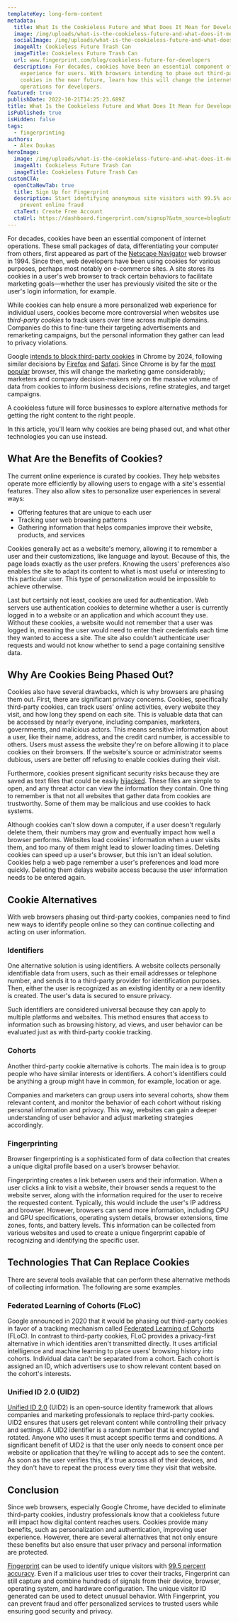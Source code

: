 ```yaml
---
templateKey: long-form-content
metadata:
  title: What Is the Cookieless Future and What Does It Mean for Developers?
  image: /img/uploads/what-is-the-cookieless-future-and-what-does-it-mean-for-developers_.jpg
  socialImage: /img/uploads/what-is-the-cookieless-future-and-what-does-it-mean-for-developers_.jpg
  imageAlt: Cookieless Future Trash Can
  imageTitle: Cookieless Future Trash Can
  url: www.fingerprint.com/blog/cookieless-future-for-developers
  description: For decades, cookies have been an essential component of the online
    experience for users. With browsers intending to phase out third-party
    cookies in the near future, learn how this will change the internet
    operations for developers.
featured: true
publishDate: 2022-10-21T14:25:23.689Z
title: What Is the Cookieless Future and What Does It Mean for Developers?
isPublished: true
isHidden: false
tags:
  - fingerprinting
authors:
  - Alex Doukas
heroImage:
  image: /img/uploads/what-is-the-cookieless-future-and-what-does-it-mean-for-developers_.jpg
  imageAlt: Cookieless Future Trash Can
  imageTitle: Cookieless Future Trash Can
customCTA:
  openCtaNewTab: true
  title: Sign Up for Fingerprint
  description: Start identifying anonymous site visitors with 99.5% accuracy to
    prevent online fraud
  ctaText: Create Free Account
  ctaUrl: https://dashboard.fingerprint.com/signup?&utm_source=blog&utm_medium=website&utm_campaign=blog
---
```

For decades, cookies have been an essential component of internet operations. These small packages of data, differentiating your computer from others, first appeared as part of the [Netscape Navigator](https://cookie-privacy.weebly.com/history-of-cookies.html) web browser in 1994. Since then, web developers have been using cookies for various purposes, perhaps most notably on e-commerce sites. A site stores its cookies in a user's web browser to track certain behaviors to facilitate marketing goals—whether the user has previously visited the site or the user's login information, for example.

While cookies can help ensure a more personalized web experience for individual users, cookies become more controversial when websites use *third-party cookies* to track users over time across multiple domains. Companies do this to fine-tune their targeting advertisements and remarketing campaigns, but the personal information they gather can lead to privacy violations.

Google [intends to block third-party cookies](https://thehackernews.com/2022/07/google-delays-blocking-3rd-party.html) in Chrome by 2024, following similar decisions by [Firefox](https://venturebeat.com/business/firefox-enhanced-tracking-protection-blocks-third-party-cookies-by-default/) and [Safari](https://www.theverge.com/2020/3/24/21192830/apple-safari-intelligent-tracking-privacy-full-third-party-cookie-blocking). Since Chrome is by far the [most popular](https://gs.statcounter.com/browser-market-share) browser, this will change the marketing game considerably; marketers and company decision-makers rely on the massive volume of data from cookies to inform business decisions, refine strategies, and target campaigns.

A cookieless future will force businesses to explore alternative methods for getting the right content to the right people.

In this article, you'll learn why cookies are being phased out, and what other technologies you can use instead.



## What Are the Benefits of Cookies?

The current online experience is curated by cookies. They help websites operate more efficiently by allowing users to engage with a site's essential features. They also allow sites to personalize user experiences in several ways: 

* Offering features that are unique to each user
* Tracking user web browsing patterns
* Gathering information that helps companies improve their website, products, and services

Cookies generally act as a website's memory, allowing it to remember a user and their customizations, like language and layout. Because of this, the page loads exactly as the user prefers. Knowing the users' preferences also enables the site to adapt its content to what is most useful or interesting to this particular user. This type of personalization would be impossible to achieve otherwise.

Last but certainly not least, cookies are used for authentication. Web servers use authentication cookies to determine whether a user is currently logged in to a website or an application and which account they use. Without these cookies, a website would not remember that a user was logged in, meaning the user would need to enter their credentials each time they wanted to access a site. The site also couldn't authenticate user requests and would not know whether to send a page containing sensitive data.



## Why Are Cookies Being Phased Out?

Cookies also have several drawbacks, which is why browsers are phasing them out. First, there are significant privacy concerns. Cookies, specifically third-party cookies, can track users' online activities, every website they visit, and how long they spend on each site. This is valuable data that can be accessed by nearly everyone, including companies, marketers, governments, and malicious actors. This means sensitive information about a user, like their name, address, and the credit card number, is accessible to others. Users must assess the website they're on before allowing it to place cookies on their browsers. If the website's source or administrator seems dubious, users are better off refusing to enable cookies during their visit.

Furthermore, cookies present significant security risks because they are saved as text files that could be easily [hijacked](https://securityintelligence.com/articles/guide-to-cookie-hijacking/). These files are simple to open, and any threat actor can view the information they contain. One thing to remember is that not all websites that gather data from cookies are trustworthy. Some of them may be malicious and use cookies to hack systems.

Although cookies can't slow down a computer, if a user doesn't regularly delete them, their numbers may grow and eventually impact how well a browser performs. Websites load cookies' information when a user visits them, and too many of them might lead to slower loading times. Deleting cookies can speed up a user's browser, but this isn't an ideal solution. Cookies help a web page remember a user's preferences and load more quickly. Deleting them delays website access because the user information needs to be entered again.



## Cookie Alternatives

With web browsers phasing out third-party cookies, companies need to find new ways to identify people online so they can continue collecting and acting on user information.

### Identifiers

One alternative solution is using identifiers. A website collects personally identifiable data from users, such as their email addresses or telephone number, and sends it to a third-party provider for identification purposes. Then, either the user is recognized as an existing identity or a new identity is created. The user's data is secured to ensure privacy.

Such identifiers are considered universal because they can apply to multiple platforms and websites. This method ensures that access to information such as browsing history, ad views, and user behavior can be evaluated just as with third-party cookie tracking.

### Cohorts

Another third-party cookie alternative is cohorts. The main idea is to group people who have similar interests or identifiers. A cohort's identifiers could be anything a group might have in common, for example, location or age.

Companies and marketers can group users into several cohorts, show them relevant content, and monitor the behavior of each cohort without risking personal information and privacy. This way, websites can gain a deeper understanding of user behavior and adjust marketing strategies accordingly.

### Fingerprinting

Browser fingerprinting is a sophisticated form of data collection that creates a unique digital profile based on a user’s browser behavior. 

Fingerprinting creates a link between users and their information. When a user clicks a link to visit a website, their browser sends a request to the website server, along with the information required for the user to receive the requested content. Typically, this would include the user's IP address and browser. However, browsers can send more information, including CPU and GPU specifications, operating system details, browser extensions, time zones, fonts, and battery levels. This information can be collected from various websites and used to create a unique fingerprint capable of recognizing and identifying the specific user.



## Technologies That Can Replace Cookies

There are several tools available that can perform these alternative methods of collecting information. The following are some examples.

### Federated Learning of Cohorts (FLoC)

Google announced in 2020 that it would be phasing out third-party cookies in favor of a tracking mechanism called [Federated Learning of Cohorts](https://en.wikipedia.org/wiki/Federated_Learning_of_Cohorts) (FLoC). In contrast to third-party cookies, FLoC provides a privacy-first alternative in which identities aren't transmitted directly. It uses artificial intelligence and machine learning to place users' browsing history into cohorts. Individual data can't be separated from a cohort. Each cohort is assigned an ID, which advertisers use to show relevant content based on the cohort's interests.

### Unified ID 2.0 (UID2)

[Unified ID 2.0](https://www.thetradedesk.com/us/about-us/industry-initiatives/unified-id-solution-2-0) (UID2) is an open-source identity framework that allows companies and marketing professionals to replace third-party cookies. UID2 ensures that users get relevant content while controlling their privacy and settings. A UID2 identifier is a random number that is encrypted and rotated. Anyone who uses it must accept specific terms and conditions. A significant benefit of UID2 is that the user only needs to consent once per website or application that they're willing to accept ads to see the content. As soon as the user verifies this, it's true across all of their devices, and they don't have to repeat the process every time they visit that website.



## Conclusion

Since web browsers, especially Google Chrome, have decided to eliminate third-party cookies, industry professionals know that a cookieless future will impact how digital content reaches users. Cookies provide many benefits, such as personalization and authentication, improving user experience. However, there are several alternatives that not only ensure these benefits but also ensure that user privacy and personal information are protected.

[Fingerprint](https://fingerprint.com/) can be used to identify unique visitors with [99.5 percent accuracy](https://fingerprint.com/blog/device-fingerprinting-accuracy/). Even if a malicious user tries to cover their tracks, Fingerprint can still capture and combine hundreds of signals from their device, browser, operating system, and hardware configuration. The unique visitor ID generated can be used to detect unusual behavior. With Fingerprint, you can prevent fraud and offer personalized services to trusted users while ensuring good security and privacy.